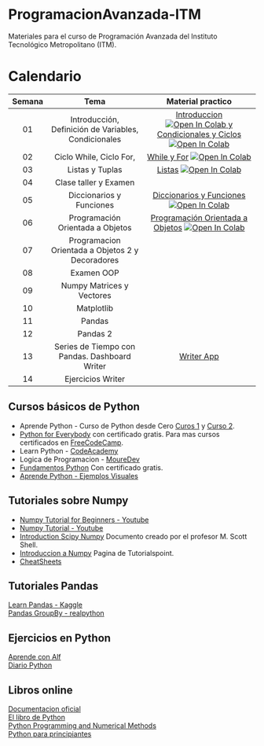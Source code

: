 # ProgramacionAvanzada-ITM
Materiales para el curso de Programación Avanzada del Instituto Tecnológico Metropolitano (ITM).

# Calendario
| Semana |                             Tema                              |                  Material practico |
| :-----------: | :--------------------------------------------------------------: |:----------------------------------------------------------------------------------------------------------------------------: | 
|      01       |  Introducción, Definición de Variables, Condicionales           |    [Introduccion](https://github.com/cgl-itm/ProgramacionAvanzada-ITM/blob/main/notebooks/01_IntroduccionPython.ipynb) <a target="_blank" href="https://colab.research.google.com/github/cgl-itm/ProgramacionAvanzada-ITM/blob/main/notebooks/01_IntroduccionPython.ipynb"> <img src="https://colab.research.google.com/assets/colab-badge.svg" alt="Open In Colab"/> y [Condicionales y Ciclos](https://github.com/cgl-itm/ProgramacionAvanzada-ITM/blob/main/notebooks/02_Condicionales_y_Ciclos.ipynb) <a target="_blank" href="https://colab.research.google.com/github/cgl-itm/ProgramacionAvanzada-ITM/blob/main/notebooks/02_Condicionales_y_Ciclos.ipynb"> <img src="https://colab.research.google.com/assets/colab-badge.svg" alt="Open In Colab"/> | 
|      02       |  Ciclo While, Ciclo For,   | [While y For](https://github.com/cgl-itm/ProgramacionAvanzada-ITM/blob/main/notebooks/03_While_For.ipynb) <a target="_blank" href="https://colab.research.google.com/gist/cgl-itm/ProgramacionAvanzada-ITM/blob/main/notebooks/03_While_For.ipynb"> <img src="https://colab.research.google.com/assets/colab-badge.svg" alt="Open In Colab"/>  |
|      03       |   Listas y Tuplas |  [Listas](https://github.com/cgl-itm/ProgramacionAvanzada-ITM/blob/main/notebooks/04_Listas.ipynb) <a target="_blank" href="https://colab.research.google.com/github/cgl-itm/ProgramacionAvanzada-ITM/blob/main/notebooks/04_Listas.ipynb"> <img src="https://colab.research.google.com/assets/colab-badge.svg" alt="Open In Colab"/>  | 
|      04       |  Clase taller y Examen   |      | 
|      05         |   Diccionarios y Funciones  |  [Diccionarios y Funciones](https://github.com/cgl-itm/ProgramacionAvanzada-ITM/blob/main/notebooks/05_Diccionarios_funciones.ipynb) <a target="_blank" href="https://colab.research.google.com/github/cgl-itm/ProgramacionAvanzada-ITM/blob/main/notebooks/05_Diccionarios_funciones.ipynb"> <img src="https://colab.research.google.com/assets/colab-badge.svg" alt="Open In Colab"/>      |
|      06       |  Programación Orientada a Objetos   |  [Programación Orientada a Objetos](https://github.com/cgl-itm/ProgramacionAvanzada-ITM/blob/main/notebooks/06_OOP_ProgOrientadaObj.ipynb) <a target="_blank" href="https://colab.research.google.com/github/cgl-itm/ProgramacionAvanzada-ITM/blob/main/notebooks/06_OOP_ProgOrientadaObj.ipynb"> <img src="https://colab.research.google.com/assets/colab-badge.svg" alt="Open In Colab"/>  | 
|      07         |   Programacion Orientada a Objetos 2 y Decoradores  |      |
|      08         |   Examen OOP |      |
|      09         |   Numpy Matrices y Vectores  |      |
|      10         |  Matplotlib   |      |
|      11         |  Pandas   |      |
|      12         |   Pandas 2  |      |
|      13         |   Series de Tiempo con Pandas. Dashboard Writer  |   [Writer App](https://dev.writer.com/framework/introduction)   |
|      14         |   Ejercicios Writer  |      |

## Cursos básicos de Python
* Aprende Python - Curso de Python desde Cero [Curos 1](https://www.youtube.com/watch?v=DLikpfc64cA) y [Curso 2](https://www.youtube.com/watch?v=rfscVS0vtbw).
* [Python for Everybody](https://www.py4e.com/) con certificado gratis. Para mas cursos certificados en [FreeCodeCamp](https://www.freecodecamp.org/espanol/).
* Learn Python - [CodeAcademy](https://www.codecademy.com/learn/learn-python) 
* Logica de Programacion - [MoureDev](https://www.youtube.com/watch?v=TdITcVD64zI)
* [Fundamentos Python](https://www.netacad.com/es/courses/python-essentials-1?courseLang=es-XL) Con certificado gratis.
* [Aprende Python - Ejemplos Visuales](https://aprendepython.es/)
## Tutoriales sobre Numpy
* [Numpy Tutorial for Beginners - Youtube](https://www.youtube.com/watch?v=QUT1VHiLmmI) 
* [Numpy Tutorial - Youtube](https://www.youtube.com/watch?v=rN0TREj8G7U)  
* [Introduction Scipy Numpy](https://sites.engineering.ucsb.edu/~shell/che210d/numpy.pdf) Documento creado por el profesor M. Scott Shell.
* [Introduccion a Numpy](https://www.tutorialspoint.com/numpy/numpy_introduction.htm) Pagina de Tutorialspoint. 
* [CheatSheets](https://www.kaggle.com/discussions/getting-started/255139)

## Tutoriales Pandas
[Learn Pandas - Kaggle](https://www.kaggle.com/learn/pandas)  <br>
[Pandas GroupBy - realpython](https://realpython.com/pandas-groupby/) <br>

## Ejercicios en Python
[Aprende con Alf](https://aprendeconalf.es/docencia/python/ejercicios/) <br>
[Diario Python](https://pythondiario.com/ejercicios-de-programacion-python) <br>

## Libros online
[Documentacion oficial](https://docs.python.org/3/contents.html) <br>
[El libro de Python](https://ellibrodepython.com/) <br>
[Python Programming and Numerical Methods](https://pythonnumericalmethods.berkeley.edu/notebooks/Index.html)<br>
[Python para principiantes](https://uniwebsidad.com/libros/python) 
